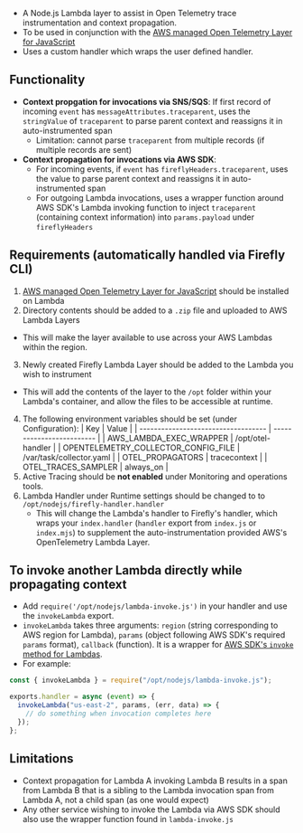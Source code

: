 - A Node.js Lambda layer to assist in Open Telemetry trace instrumentation and context propagation.
- To be used in conjunction with the [AWS managed Open Telemetry Layer for JavaScript](https://aws-otel.github.io/docs/getting-started/lambda/lambda-js)
- Uses a custom handler which wraps the user defined handler.

## Functionality

- **Context propgation for invocations via SNS/SQS**: If first record of incoming `event` has `messageAttributes.traceparent`, uses the `stringValue` of `traceparent` to parse parent context and reassigns it in auto-instrumented span
  - Limitation: cannot parse `traceparent` from multiple records (if multiple records are sent)
- **Context propagation for invocations via AWS SDK**:
  - For incoming events, if `event` has `fireflyHeaders.traceparent`, uses the value to parse parent context and reassigns it in auto-instrumented span
  - For outgoing Lambda invocations, uses a wrapper function around AWS SDK's Lambda invoking function to inject `traceparent` (containing context information) into `params.payload` under `fireflyHeaders`

## Requirements (automatically handled via Firefly CLI)

1. [AWS managed Open Telemetry Layer for JavaScript](https://aws-otel.github.io/docs/getting-started/lambda/lambda-js) should be installed on Lambda
2. Directory contents should be added to a `.zip` file and uploaded to AWS Lambda Layers

- This will make the layer available to use across your AWS Lambdas within the region.

3. Newly created Firefly Lambda Layer should be added to the Lambda you wish to instrument

- This will add the contents of the layer to the `/opt` folder within your Lambda's container, and allow the files to be accessible at runtime.

4. The following environment variables should be set (under Configuration):
   | Key | Value |
   | ----------------------------------- | ------------------------- |
   | AWS_LAMBDA_EXEC_WRAPPER | /opt/otel-handler |
   | OPENTELEMETRY_COLLECTOR_CONFIG_FILE | /var/task/collector.yaml |
   | OTEL_PROPAGATORS | tracecontext |
   | OTEL_TRACES_SAMPLER | always_on |
5. Active Tracing should be **not enabled** under Monitoring and operations tools.
6. Lambda Handler under Runtime settings should be changed to to `/opt/nodejs/firefly-handler.handler`
   - This will change the Lambda's handler to Firefly's handler, which wraps your `index.handler` (`handler` export from `index.js` or `index.mjs`) to supplement the auto-instrumentation provided AWS's OpenTelemetry Lambda Layer.

## To invoke another Lambda directly while propagating context

- Add `require('/opt/nodejs/lambda-invoke.js')` in your handler and use the `invokeLambda` export.
- `invokeLambda` takes three arguments: `region` (string corresponding to AWS region for Lambda), `params` (object following AWS SDK's required `params` format), `callback` (function). It is a wrapper for [AWS SDK's `invoke` method for Lambdas](https://docs.aws.amazon.com/AWSJavaScriptSDK/latest/AWS/Lambda.html#invoke-property).
- For example:

```javascript
const { invokeLambda } = require("/opt/nodejs/lambda-invoke.js");

exports.handler = async (event) => {
  invokeLambda("us-east-2", params, (err, data) => {
    // do something when invocation completes here
  });
};
```

## Limitations

- Context propagation for Lambda A invoking Lambda B results in a span from Lambda B that is a sibling to the Lambda invocation span from Lambda A, not a child span (as one would expect)
- Any other service wishing to invoke the Lambda via AWS SDK should also use the wrapper function found in `lambda-invoke.js`
